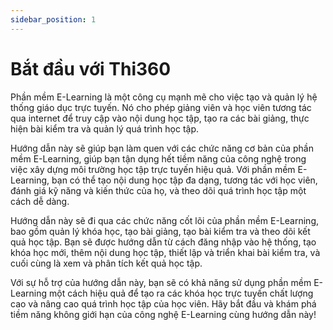 ```yaml
---
sidebar_position: 1
---
```


# Bắt đầu với Thi360

Phần mềm E-Learning là một công cụ mạnh mẽ cho việc tạo và quản lý hệ thống giáo dục trực tuyến. Nó cho phép giảng viên và học viên tương tác qua internet để truy cập vào nội dung học tập, tạo ra các bài giảng, thực hiện bài kiểm tra và quản lý quá trình học tập.

Hướng dẫn này sẽ giúp bạn làm quen với các chức năng cơ bản của phần mềm E-Learning, giúp bạn tận dụng hết tiềm năng của công nghệ trong việc xây dựng môi trường học tập trực tuyến hiệu quả. Với phần mềm E-Learning, bạn có thể tạo nội dung học tập đa dạng, tương tác với học viên, đánh giá kỹ năng và kiến thức của họ, và theo dõi quá trình học tập một cách dễ dàng.

Hướng dẫn này sẽ đi qua các chức năng cốt lõi của phần mềm E-Learning, bao gồm quản lý khóa học, tạo bài giảng, tạo bài kiểm tra và theo dõi kết quả học tập. Bạn sẽ được hướng dẫn từ cách đăng nhập vào hệ thống, tạo khóa học mới, thêm nội dung học tập, thiết lập và triển khai bài kiểm tra, và cuối cùng là xem và phân tích kết quả học tập.

Với sự hỗ trợ của hướng dẫn này, bạn sẽ có khả năng sử dụng phần mềm E-Learning một cách hiệu quả để tạo ra các khóa học trực tuyến chất lượng cao và nâng cao quá trình học tập của học viên. Hãy bắt đầu và khám phá tiềm năng không giới hạn của công nghệ E-Learning cùng hướng dẫn này!